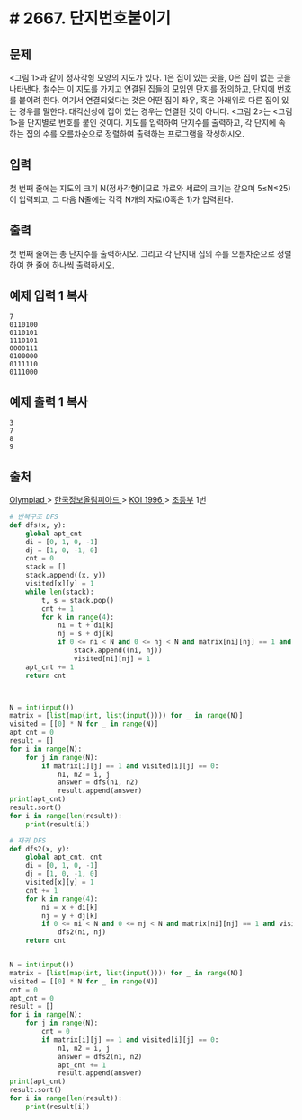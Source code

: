 # # 2667. 단지번호붙이기

## 문제

<그림 1>과 같이 정사각형 모양의 지도가 있다. 1은 집이 있는 곳을, 0은 집이 없는 곳을 나타낸다. 철수는 이 지도를 가지고 연결된 집들의 모임인 단지를 정의하고, 단지에 번호를 붙이려 한다. 여기서 연결되었다는 것은 어떤 집이 좌우, 혹은 아래위로 다른 집이 있는 경우를 말한다. 대각선상에 집이 있는 경우는 연결된 것이 아니다. <그림 2>는 <그림 1>을 단지별로 번호를 붙인 것이다. 지도를 입력하여 단지수를 출력하고, 각 단지에 속하는 집의 수를 오름차순으로 정렬하여 출력하는 프로그램을 작성하시오.

## 입력

첫 번째 줄에는 지도의 크기 N(정사각형이므로 가로와 세로의 크기는 같으며 5≤N≤25)이 입력되고, 그 다음 N줄에는 각각 N개의 자료(0혹은 1)가 입력된다.

## 출력

첫 번째 줄에는 총 단지수를 출력하시오. 그리고 각 단지내 집의 수를 오름차순으로 정렬하여 한 줄에 하나씩 출력하시오.

## 예제 입력 1 복사

```
7
0110100
0110101
1110101
0000111
0100000
0111110
0111000
```

## 예제 출력 1 복사

```
3
7
8
9
```

## 출처

[Olympiad ](https://www.acmicpc.net/category/2)> [한국정보올림피아드 ](https://www.acmicpc.net/category/55)> [KOI 1996 ](https://www.acmicpc.net/category/82)> [초등부](https://www.acmicpc.net/category/detail/403) 1번



```python
# 반복구조 DFS
def dfs(x, y):
    global apt_cnt
    di = [0, 1, 0, -1]
    dj = [1, 0, -1, 0]
    cnt = 0
    stack = []
    stack.append((x, y))
    visited[x][y] = 1
    while len(stack):
        t, s = stack.pop()
        cnt += 1
        for k in range(4):
            ni = t + di[k]
            nj = s + dj[k]
            if 0 <= ni < N and 0 <= nj < N and matrix[ni][nj] == 1 and visited[ni][nj] == 0:
                stack.append((ni, nj))
                visited[ni][nj] = 1
    apt_cnt += 1
    return cnt



N = int(input())
matrix = [list(map(int, list(input()))) for _ in range(N)]
visited = [[0] * N for _ in range(N)]
apt_cnt = 0
result = []
for i in range(N):
    for j in range(N):
        if matrix[i][j] == 1 and visited[i][j] == 0:
            n1, n2 = i, j
            answer = dfs(n1, n2)
            result.append(answer)
print(apt_cnt)
result.sort()
for i in range(len(result)):
    print(result[i])
```

```python
# 재귀 DFS
def dfs2(x, y):
    global apt_cnt, cnt
    di = [0, 1, 0, -1]
    dj = [1, 0, -1, 0]
    visited[x][y] = 1
    cnt += 1
    for k in range(4):
        ni = x + di[k]
        nj = y + dj[k]
        if 0 <= ni < N and 0 <= nj < N and matrix[ni][nj] == 1 and visited[ni][nj] == 0:
            dfs2(ni, nj)
    return cnt


N = int(input())
matrix = [list(map(int, list(input()))) for _ in range(N)]
visited = [[0] * N for _ in range(N)]
cnt = 0
apt_cnt = 0
result = []
for i in range(N):
    for j in range(N):
        cnt = 0
        if matrix[i][j] == 1 and visited[i][j] == 0:
            n1, n2 = i, j
            answer = dfs2(n1, n2)
            apt_cnt += 1
            result.append(answer)
print(apt_cnt)
result.sort()
for i in range(len(result)):
    print(result[i])
```

